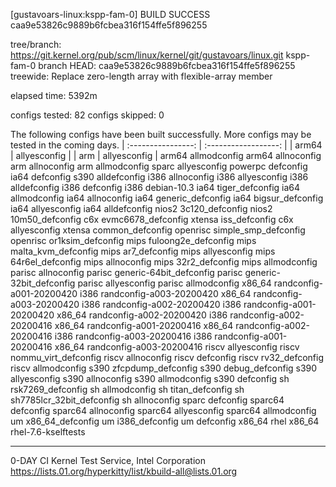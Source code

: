 [gustavoars-linux:kspp-fam-0] BUILD SUCCESS caa9e53826c9889b6fcbea316f154ffe5f896255



tree/branch: https://git.kernel.org/pub/scm/linux/kernel/git/gustavoars/linux.git  kspp-fam-0
branch HEAD: caa9e53826c9889b6fcbea316f154ffe5f896255  treewide: Replace zero-length array with flexible-array member

elapsed time: 5392m

configs tested: 82
configs skipped: 0

The following configs have been built successfully.
More configs may be tested in the coming days.
| :----------------: | :------------------: |
| arm64                           | allyesconfig |
| arm                              | allyesconfig |
arm64                            allmodconfig
arm64                             allnoconfig
arm                               allnoconfig
arm                              allmodconfig
sparc                            allyesconfig
powerpc                             defconfig
ia64                                defconfig
s390                             alldefconfig
i386                              allnoconfig
i386                             allyesconfig
i386                             alldefconfig
i386                                defconfig
i386                              debian-10.3
ia64                          tiger_defconfig
ia64                             allmodconfig
ia64                              allnoconfig
ia64                        generic_defconfig
ia64                         bigsur_defconfig
ia64                             allyesconfig
ia64                             alldefconfig
nios2                         3c120_defconfig
nios2                         10m50_defconfig
c6x                        evmc6678_defconfig
xtensa                          iss_defconfig
c6x                              allyesconfig
xtensa                       common_defconfig
openrisc                 simple_smp_defconfig
openrisc                    or1ksim_defconfig
mips                      fuloong2e_defconfig
mips                      malta_kvm_defconfig
mips                            ar7_defconfig
mips                             allyesconfig
mips                         64r6el_defconfig
mips                              allnoconfig
mips                           32r2_defconfig
mips                             allmodconfig
parisc                            allnoconfig
parisc                generic-64bit_defconfig
parisc                generic-32bit_defconfig
parisc                           allyesconfig
parisc                           allmodconfig
x86_64               randconfig-a001-20200420
i386                 randconfig-a003-20200420
x86_64               randconfig-a003-20200420
i386                 randconfig-a002-20200420
i386                 randconfig-a001-20200420
x86_64               randconfig-a002-20200420
i386                 randconfig-a002-20200416
x86_64               randconfig-a001-20200416
x86_64               randconfig-a002-20200416
i386                 randconfig-a003-20200416
i386                 randconfig-a001-20200416
x86_64               randconfig-a003-20200416
riscv                            allyesconfig
riscv                    nommu_virt_defconfig
riscv                             allnoconfig
riscv                               defconfig
riscv                          rv32_defconfig
riscv                            allmodconfig
s390                       zfcpdump_defconfig
s390                          debug_defconfig
s390                             allyesconfig
s390                              allnoconfig
s390                             allmodconfig
s390                                defconfig
sh                          rsk7269_defconfig
sh                               allmodconfig
sh                            titan_defconfig
sh                  sh7785lcr_32bit_defconfig
sh                                allnoconfig
sparc                               defconfig
sparc64                             defconfig
sparc64                           allnoconfig
sparc64                          allyesconfig
sparc64                          allmodconfig
um                           x86_64_defconfig
um                             i386_defconfig
um                                  defconfig
x86_64                                   rhel
x86_64                    rhel-7.6-kselftests

---
0-DAY CI Kernel Test Service, Intel Corporation
https://lists.01.org/hyperkitty/list/kbuild-all@lists.01.org

